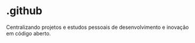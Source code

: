 # .github
Centralizando projetos e estudos pessoais de desenvolvimento e inovação em código aberto.
